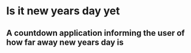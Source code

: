 # Is it new years day yet

## A countdown application informing the user of how far away new years day is
